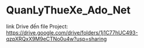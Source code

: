 # QuanLyThueXe_Ado_Net

link Drive đến file Project: https://drive.google.com/drive/folders/1j1C77hUC493-qzpXRQxX9M9eCTNo0u4w?usp=sharing
